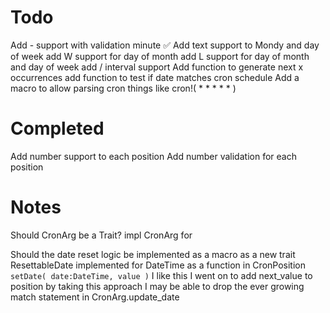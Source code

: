 # Todo

Add - support with validation
    minute ✅
Add text support to Mondy and day of week
add W support for day of month
add L support for day of month and day of week
add / interval support
Add function to generate next x occurrences
add function to test if date matches cron schedule
Add a macro to allow parsing cron things like cron!( * * * * * )

# Completed

Add number support to each position
Add number validation for each position

# Notes

Should CronArg be a Trait?
    impl CronArg for 

Should the date reset logic be implemented
    as a macro
    as a new trait ResettableDate implemented for DateTime
    as a function in CronPosition `setDate( date:DateTime, value )` 
        I like this I went on to add next_value to position
        by taking this approach I may be able to drop the ever growing match statement in CronArg.update_date